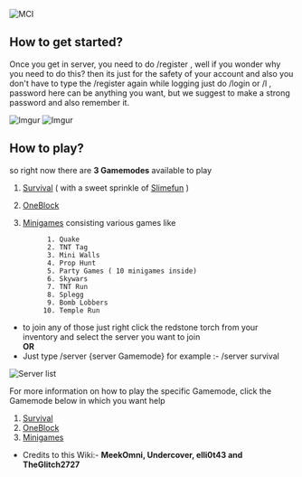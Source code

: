 ![MCI](https://i.imgur.com/wHirN7Z.png?width=1015&height=538)
## How to get started?

Once you get in server, you need to do /register <password> <password>, well if you wonder why you need to do this? then its just for the safety of your account and also you don't have to type the /register again while logging just do /login <password> or /l <password> , password here can be anything you want, but we suggest to make a strong password and also remember it.

![Imgur](https://i.imgur.com/nCJolg6.png)
![Imgur](https://i.imgur.com/77Sop11.png)


## How to play?
so right now there are **3 Gamemodes** available to play 
1. [Survival](https://github.com/MCIndiaNetwork/MCI-Server/wiki/Survival) ( with a sweet sprinkle of [Slimefun](https://github.com/Slimefun/Slimefun4/wiki) )
2. [OneBlock](https://github.com/MCIndiaNetwork/MCI-Server/wiki/OneBlock)
3. [Minigames](https://github.com/MCIndiaNetwork/MCI-Server/wiki/Minigames) consisting various games like

             1. Quake
             2. TNT Tag
             3. Mini Walls
             4. Prop Hunt
             5. Party Games ( 10 minigames inside)
             6. Skywars 
             7. TNT Run
             8. Splegg
             9. Bomb Lobbers
            10. Temple Run
                                                 
* to join any of those just right click the redstone torch from your inventory and select the server you want to join    
                                                     **OR**
* Just type /server {server Gamemode} for example :- /server survival 

![Server list](https://i.imgur.com/Ic4FoP5.png)

For more information on how to play the specific Gamemode, click the Gamemode below in which you want help
1. [Survival](https://github.com/MCIndiaNetwork/MCI-Server/wiki/Survival) 
2. [OneBlock](https://github.com/MCIndiaNetwork/MCI-Server/wiki/OneBlock)
3. [Minigames](https://github.com/MCIndiaNetwork/MCI-Server/wiki/Minigames) 

* Credits to this Wiki:- **MeekOmni, Undercover, elli0t43 and TheGlitch2727**
